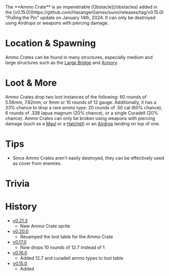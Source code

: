 <Stub />
The **Ammo Crate** is an impenetrable [Obstacle](/obstacles) added in the [v0.15.0](https://github.com/HasangerGames/suroi/releases/tag/v0.15.0) "Pulling the Pin" update on January 14th, 2024. It can only be destroyed using Airdrops or weapons with piercing damage.

# Location & Spawning

Ammo Crates can be found in many structures, especially medium and large structures such as the [Large Bridge](/buildings/large_bridge) and [Armory](/buildings/armory).

# Loot & More

Ammo Crates drop two loot instances of the following: 60 rounds of 5.56mm, 7.62mm, or 9mm or 10 rounds of 12 gauge. Additionally, it has a 33% chance to drop a rare ammo type: 20 rounds of .50 cal (60% chance), 6 rounds of .338 lapua magnum (20% chance), or a single Curadell (20% chance). Ammo Crates can only be broken using weapons with piercing damage (such as a [Maul](/weapons/melee/maul) or a [Hatchet](/weapons/melee/hatchet)) or an [Airdrop](/obstacles/airdrops) landing on top of one.

# Tips

- Since Ammo Crates aren't easily destroyed, they can be effectively used as cover from enemies.

# Trivia

# History
- [v0.21.3](https://github.com/HasangerGames/suroi/releases/tag/v0.21.3)
  - New Ammo Crate sprite
- [v0.20.0](https://github.com/HasangerGames/suroi/releases/tag/v0.20.0)
  - Revamped the loot table for the Ammo Crate
- [v0.17.0](https://github.com/HasangerGames/suroi/releases/tag/v0.17.0)
  - Now drops 10 rounds of 12.7 instead of 1
- [v0.16.0](https://github.com/HasangerGames/suroi/releases/tag/v0.16.0)
  - Added 12.7 and curadell ammo types to loot table
- [v0.15.0](https://github.com/HasangerGames/suroi/releases/tag/v0.15.0)
  - Added
